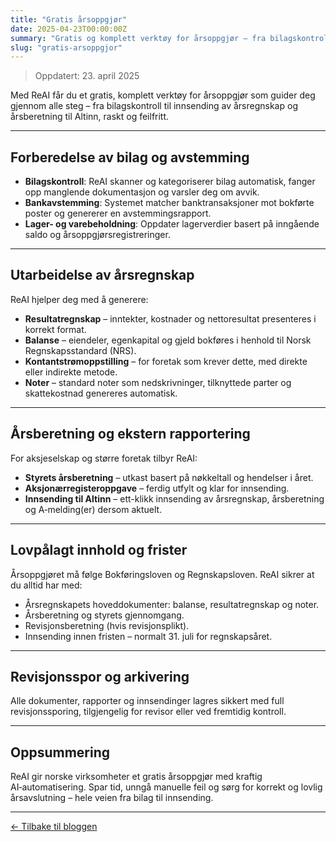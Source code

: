 ```yaml
---
title: "Gratis årsoppgjør"
date: 2025-04-23T00:00:00Z
summary: "Gratis og komplett verktøy for årsoppgjør – fra bilagskontroll til innsending av årsregnskap til Altinn."
slug: "gratis-arsoppgjor"
---
```


> Oppdatert: 23. april 2025

Med ReAI får du et gratis, komplett verktøy for årsoppgjør som guider deg gjennom alle steg – fra bilagskontroll til innsending av årsregnskap og årsberetning til Altinn, raskt og feilfritt.

---

## Forberedelse av bilag og avstemming

- **Bilagskontroll**: ReAI skanner og kategoriserer bilag automatisk, fanger opp manglende dokumentasjon og varsler deg om avvik.
- **Bankavstemming**: Systemet matcher banktransaksjoner mot bokførte poster og genererer en avstemmingsrapport.
- **Lager- og varebeholdning**: Oppdater lagerverdier basert på inngående saldo og årsoppgjørsregistreringer.

---

## Utarbeidelse av årsregnskap

ReAI hjelper deg med å generere:

- **Resultatregnskap** – inntekter, kostnader og nettoresultat presenteres i korrekt format.
- **Balanse** – eiendeler, egenkapital og gjeld bokføres i henhold til Norsk Regnskapsstandard (NRS).
- **Kontantstrømoppstilling** – for foretak som krever dette, med direkte eller indirekte metode.
- **Noter** – standard noter som nedskrivninger, tilknyttede parter og skattekostnad genereres automatisk.

---

## Årsberetning og ekstern rapportering

For aksjeselskap og større foretak tilbyr ReAI:

- **Styrets årsberetning** – utkast basert på nøkkeltall og hendelser i året.
- **Aksjonærregisteroppgave** – ferdig utfylt og klar for innsending.
- **Innsending til Altinn** – ett-klikk innsending av årsregnskap, årsberetning og A‑melding(er) dersom aktuelt.

---

## Lovpålagt innhold og frister

Årsoppgjøret må følge Bokføringsloven og Regnskapsloven. ReAI sikrer at du alltid har med:

- Årsregnskapets hoveddokumenter: balanse, resultatregnskap og noter.
- Årsberetning og styrets gjennomgang.
- Revisjonsberetning (hvis revisjonsplikt).
- Innsending innen fristen – normalt 31. juli for regnskapsåret.

---

## Revisjonsspor og arkivering

Alle dokumenter, rapporter og innsendinger lagres sikkert med full revisjonssporing, tilgjengelig for revisor eller ved fremtidig kontroll.

---

## Oppsummering

ReAI gir norske virksomheter et gratis årsoppgjør med kraftig AI‑automatisering. Spar tid, unngå manuelle feil og sørg for korrekt og lovlig årsavslutning – hele veien fra bilag til innsending.

---

[← Tilbake til bloggen](/blog/)
